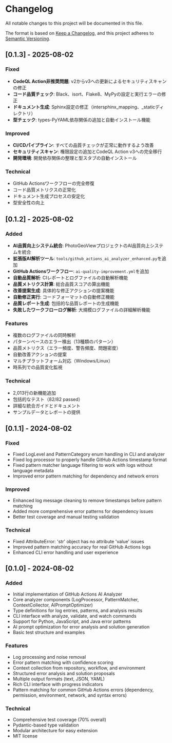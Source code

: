 # Changelog

All notable changes to this project will be documented in this file.

The format is based on [Keep a Changelog](https://keepachangelog.com/en/1.0.0/),
and this project adheres to [Semantic Versioning](https://semver.org/spec/v2.0.0.html).

## [0.1.3] - 2025-08-02

### Fixed
- **CodeQL Action非推奨問題**: v2からv3への更新によるセキュリティスキャンの修正
- **コード品質チェック**: Black、isort、Flake8、MyPyの設定と実行エラーの修正
- **ドキュメント生成**: Sphinx設定の修正（intersphinx_mapping、_staticディレクトリ）
- **型チェック**: types-PyYAML依存関係の追加と自動インストール機能

### Improved
- **CI/CDパイプライン**: すべての品質チェックが正常に動作するよう改善
- **セキュリティスキャン**: 権限設定の追加とCodeQL Action v3への完全移行
- **開発環境**: 開発依存関係の整理と型スタブの自動インストール

### Technical
- GitHub Actionsワークフローの完全修復
- コード品質メトリクスの正常化
- ドキュメント生成プロセスの安定化
- 型安全性の向上

## [0.1.2] - 2025-08-02

### Added
- **AI品質向上システム統合**: PhotoGeoViewプロジェクトのAI品質向上システムを統合
- **拡張版AI解析ツール**: `tools/github_actions_ai_analyzer_enhanced.py`を追加
- **GitHub Actionsワークフロー**: `ai-quality-improvement.yml`を追加
- **自動品質解析**: CIレポートとログファイルの自動解析機能
- **品質メトリクス計算**: 総合品質スコアの算出機能
- **改善提案生成**: 具体的な修正アクションの提案機能
- **自動修正実行**: コードフォーマットの自動修正機能
- **品質レポート生成**: 包括的な品質レポートの生成機能
- **失敗したワークフローログ解析**: 大規模ログファイルの詳細解析機能

### Features
- 複数のログファイルの同時解析
- パターンベースのエラー検出（13種類のパターン）
- 品質メトリクス（エラー頻度、警告頻度、問題密度）
- 自動改善アクションの提案
- マルチプラットフォーム対応（Windows/Linux）
- 時系列での品質変化監視

### Technical
- 2,013行の新機能追加
- 包括的なテスト（82/82 passed）
- 詳細な統合ガイドとドキュメント
- サンプルデータとレポートの提供

## [0.1.1] - 2024-08-02

### Fixed
- Fixed LogLevel and PatternCategory enum handling in CLI and analyzer
- Fixed log processor to properly handle GitHub Actions timestamp format
- Fixed pattern matcher language filtering to work with logs without language metadata
- Improved error pattern matching for dependency and network errors

### Improved
- Enhanced log message cleaning to remove timestamps before pattern matching
- Added more comprehensive error patterns for dependency issues
- Better test coverage and manual testing validation

### Technical
- Fixed AttributeError: 'str' object has no attribute 'value' issues
- Improved pattern matching accuracy for real GitHub Actions logs
- Enhanced CLI error handling and user experience

## [0.1.0] - 2024-08-02

### Added
- Initial implementation of GitHub Actions AI Analyzer
- Core analyzer components (LogProcessor, PatternMatcher, ContextCollector, AIPromptOptimizer)
- Type definitions for log entries, patterns, and analysis results
- CLI interface with analyze, validate, and watch commands
- Support for Python, JavaScript, and Java error patterns
- AI prompt optimization for error analysis and solution generation
- Basic test structure and examples

### Features
- Log processing and noise removal
- Error pattern matching with confidence scoring
- Context collection from repository, workflow, and environment
- Structured error analysis and solution proposals
- Multiple output formats (text, JSON, YAML)
- Rich CLI interface with progress indicators
- Pattern matching for common GitHub Actions errors (dependency, permission, environment, network, and syntax errors)

### Technical
- Comprehensive test coverage (70% overall)
- Pydantic-based type validation
- Modular architecture for easy extension
- MIT license 